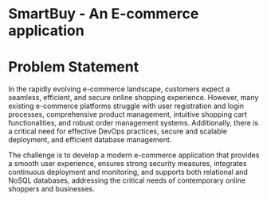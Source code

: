 # SmartBuy - An E-commerce application

# Problem Statement

In the rapidly evolving e-commerce landscape, customers expect a seamless, efficient, and secure online shopping experience. However, many existing e-commerce platforms struggle with user registration and login processes, comprehensive product management, intuitive shopping cart functionalities, and robust order management systems. Additionally, there is a critical need for effective DevOps practices, secure and scalable deployment, and efficient database management. 

The challenge is to develop a modern e-commerce application that provides a smooth user experience, ensures strong security measures, integrates continuous deployment and monitoring, and supports both relational and NoSQL databases, addressing the critical needs of contemporary online shoppers and businesses.
